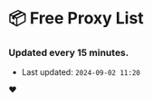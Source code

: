 # :package: Free Proxy List
### Updated every 15 minutes.

- Last updated: `2024-09-02 11:20`

:heart:
